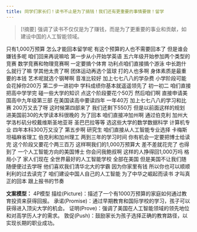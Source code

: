 ```yaml
---
title: 同学们家长们！读书不止是为了搞钱！我们还有更重要的事情要做！留学 
---
```

 > [!摘要]
强调了读书不仅仅是为了赚钱，而是为了更重要的事业和贡献，如建设中国的人工智能领域。

只有1,000万预算
怎么才能回本留学呢
有这个预算的人也不需要回本了
但是谁会嫌钱多呢
咱们回来再说嘛哈
第一步从小开始学英语
五六年级开始参加两个类型的竞赛
数学竞赛和物理竞赛啊
一定要搞个体育
功利点咱们直接搞个游泳
中长跑什么就行了嘛
学其他太贵了啊
团体运动再选个篮球
打的人也多啊
身体素质是最重要的本钱
艺术呢就选个钢琴啊
音准比较好
加上七七八八的学杂费
小学阶段可能会花掉你200万
第二步一进初中
学科成绩你基本就遥遥领先了
初一初二
咱们直接把高中学学完
碰一些大学的知识
点这个阶段要花个50万
然后咱们啊
直接申请美国高中九年级第三部
在美国读高中要读四年
一年40万
加上七七八八的学习和比赛
200万又去了呀
这时候第四部来了
我们还剩下550万
但是以前面这样的规划
进美国前30的大学读本科很晚的
为了回本
咱们直接冲加州啊
通过伯克利
加州大学洛杉矶分校戴维斯圣地亚哥
圣巴巴拉等等
选这些大学的数学数据科学
计算机专业
四年本科300万又没了
第五步啊
研究生
咱们直接从人工智能专业选择
卡梅斯坦福麻省理工
伯克利和加州理工
两到三年的学习时间
你有机会一定要把博士给读完
这个阶段又要花个两三百万
这样啊我们的1,000万预算大
差不差就花完了
也得到了
一个人工智能方向的美国博士
你会问我鲍叔啊
这样的人挣得回1,000万吗
格局小了
家人们现在
全世界最好的人工智能学校
全部在美国
但是美国不让我们随随便便过去学呀
他们喜欢我们清华北大的学霸
因为你家里有钱
所以你也可以顺顺利利的过去读完了
咱们建设中国人自己的人工智能
为了中华之崛起而读书
才叫真正的回本
跟上报书的节奏

**文案模型：**
4P模型
描绘(Picture)：描述了一个有1000万预算的家庭如何通过教育投资来获得回报。
承诺(Promise)：通过早期教育和国际学校的学习，孩子可以获得进入顶尖大学的机会。
证明(Prove)：强调了美国在人工智能领域的领先地位和对高学历人才的需求。
敦促(Push)：鼓励家长为孩子选择正确的教育路径，以实现长期的职业成功。
